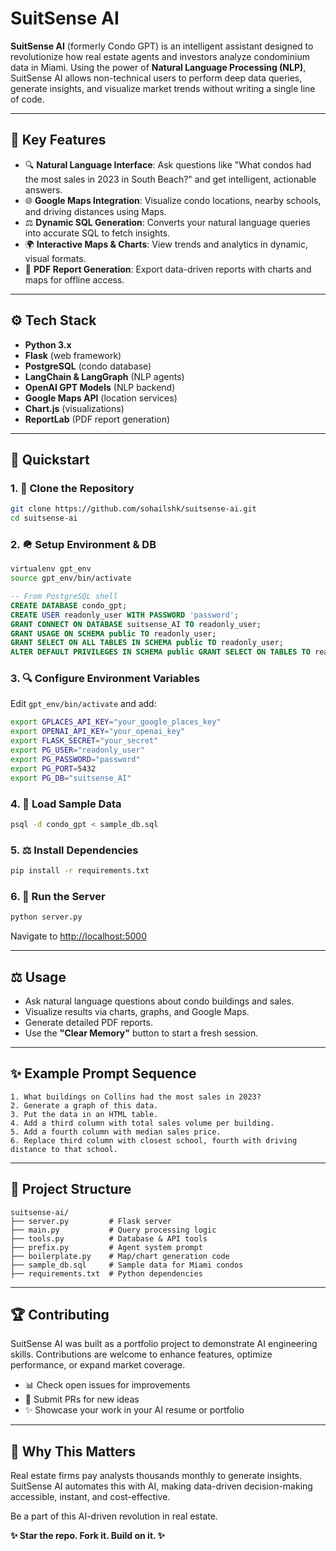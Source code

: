 # SuitSense AI

**SuitSense AI** (formerly Condo GPT) is an intelligent assistant designed to revolutionize how real estate agents and investors analyze condominium data in Miami. Using the power of **Natural Language Processing (NLP)**, SuitSense AI allows non-technical users to perform deep data queries, generate insights, and visualize market trends without writing a single line of code.

---

## 🌟 Key Features

* 🔍 **Natural Language Interface**: Ask questions like "What condos had the most sales in 2023 in South Beach?" and get intelligent, actionable answers.
* 🌐 **Google Maps Integration**: Visualize condo locations, nearby schools, and driving distances using Maps.
* ⚖️ **Dynamic SQL Generation**: Converts your natural language queries into accurate SQL to fetch insights.
* 🌍 **Interactive Maps & Charts**: View trends and analytics in dynamic, visual formats.
* 📄 **PDF Report Generation**: Export data-driven reports with charts and maps for offline access.

---

## ⚙️ Tech Stack

* **Python 3.x**
* **Flask** (web framework)
* **PostgreSQL** (condo database)
* **LangChain & LangGraph** (NLP agents)
* **OpenAI GPT Models** (NLP backend)
* **Google Maps API** (location services)
* **Chart.js** (visualizations)
* **ReportLab** (PDF report generation)

---

## 🚀 Quickstart

### 1. 🔹 Clone the Repository

```bash
git clone https://github.com/sohailshk/suitsense-ai.git
cd suitsense-ai
```

### 2. 🪖 Setup Environment & DB

```bash
virtualenv gpt_env
source gpt_env/bin/activate
```

```sql
-- From PostgreSQL shell
CREATE DATABASE condo_gpt;
CREATE USER readonly_user WITH PASSWORD 'password';
GRANT CONNECT ON DATABASE suitsense_AI TO readonly_user;
GRANT USAGE ON SCHEMA public TO readonly_user;
GRANT SELECT ON ALL TABLES IN SCHEMA public TO readonly_user;
ALTER DEFAULT PRIVILEGES IN SCHEMA public GRANT SELECT ON TABLES TO readonly_user;
```

### 3. 🔍 Configure Environment Variables

Edit `gpt_env/bin/activate` and add:

```bash
export GPLACES_API_KEY="your_google_places_key"
export OPENAI_API_KEY="your_openai_key"
export FLASK_SECRET="your_secret"
export PG_USER="readonly_user"
export PG_PASSWORD="password"
export PG_PORT=5432
export PG_DB="suitsense_AI"
```

### 4. 📃 Load Sample Data

```bash
psql -d condo_gpt < sample_db.sql
```

### 5. ⚖️ Install Dependencies

```bash
pip install -r requirements.txt
```

### 6. 🚦 Run the Server

```bash
python server.py
```

Navigate to [http://localhost:5000](http://localhost:5000)

---

## ⚖️ Usage

* Ask natural language questions about condo buildings and sales.
* Visualize results via charts, graphs, and Google Maps.
* Generate detailed PDF reports.
* Use the **"Clear Memory"** button to start a fresh session.

---

## ✨ Example Prompt Sequence

```text
1. What buildings on Collins had the most sales in 2023?
2. Generate a graph of this data.
3. Put the data in an HTML table.
4. Add a third column with total sales volume per building.
5. Add a fourth column with median sales price.
6. Replace third column with closest school, fourth with driving distance to that school.
```

---

## 📁 Project Structure

```
suitsense-ai/
├── server.py         # Flask server
├── main.py           # Query processing logic
├── tools.py          # Database & API tools
├── prefix.py         # Agent system prompt
├── boilerplate.py    # Map/chart generation code
├── sample_db.sql     # Sample data for Miami condos
├── requirements.txt  # Python dependencies
```

---

## 🏆 Contributing

SuitSense AI was built as a portfolio project to demonstrate AI engineering skills. Contributions are welcome to enhance features, optimize performance, or expand market coverage.

* 📊 Check open issues for improvements
* 📄 Submit PRs for new ideas
* ✨ Showcase your work in your AI resume or portfolio

---

## 🚀 Why This Matters

Real estate firms pay analysts thousands monthly to generate insights. SuitSense AI automates this with AI, making data-driven decision-making accessible, instant, and cost-effective.

Be a part of this AI-driven revolution in real estate.

**✨ Star the repo. Fork it. Build on it. ✨**

